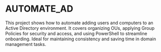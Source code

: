 # AUTOMATE_AD
This project shows how to automate adding users and computers to an Active Directory environment. It covers organizing OUs, applying Group Policies for security and access, and using PowerShell to streamline onboarding. Ideal for maintaining consistency and saving time in domain management tasks.
